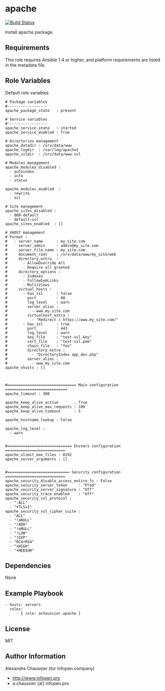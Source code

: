 apache
======

[![Build Status](https://travis-ci.org/infOpen/ansible-role-apache.svg?branch=master)](https://travis-ci.org/infOpen/ansible-role-apache)

Install apache package.

Requirements
------------

This role requires Ansible 1.4 or higher, and platform requirements are listed
in the metadata file.

Role Variables
--------------

Default role variables

    # Package variables
    #------------------
    apache_package_state   : present

    # Service variables
    #------------------
    apache_service_state   : started
    apache_service_enabled : True

    # Directories management
    apache_datadir : /srv/data/www
    apache_logdir  : /var/log/apache2
    apache_ssldir  : /srv/data/www-ssl

    # Modules management
    apache_modules_disabled :
      - autoindex
      - info
      - status

    apache_modules_enabled  :
      - rewrite
      - ssl

    # Site management
    apache_sites_disabled :
      - 000-default
      - default-ssl
    apache_sites_enabled  : []

    # VHOST management
    # Format :
    #   - server_name      : my_site.com
    #     server_admin     : admin@my_site.com
    #     server_file_name : my_site.com
    #     document_root    : /srv/data/www/my_site/web
    #     directory_extra  :
    #       - AllowOverride All
    #       - Require all granted
    #     directory_options :
    #       - Indexes
    #       - FollowSymLinks
    #       - MultiViews
    #     virtual_hosts :
    #       - has_ssl      : false
    #         port         : 80
    #         log_level    : warn
    #         server_alias :
    #           - www.my_site.com
    #         virtualhost_extra :
    #           - "Redirect / https://www.my_site.com/"
    #       - has_ssl      : true
    #         port         : 443
    #         log_level    : warn
    #         key_file     : "test-ssl.key"
    #         cert_file    : "test-ssl.pem"
    #         chain_file   : "foo"
    #         directory_extra :
    #           - "DirectoryIndex app_dev.php"
    #         server_alias :
    #           - www.my_site.com
    apache_vhosts : []



    #=============================== Main configuration ============================
    apache_timeout : 300

    apache_keep_alive_active       : True
    apache_keep_alive_max_requests : 100
    apache_keep_alive_timeout      : 5

    apache_hostname_lookup : False

    apache_log_level :
      - warn


    #============================= Envvars configuration ===========================
    apache_ulimit_max_files : 8192
    apache_server_arguments : []


    #============================ Security configuration ===========================
    apache_security_disable_access_entire_fs : False
    apache_security_server_token     : "Prod"
    apache_security_server_signature : "Off"
    apache_security_trace_enabled    : "Off"
    apache_security_ssl_protocol :
      - "-ALL"
      - "+TLSv1"
    apache_security_ssl_cipher_suite :
      - "ALL"
      - "!aNULL"
      - "!ADH"
      - "!eNULL"
      - "!LOW"
      - "!EXP"
      - "RC4+RSA"
      - "+HIGH"
      - "+MEDIUM"

Dependencies
------------

None

Example Playbook
----------------

    - hosts: servers
      roles:
         - { role: achaussier.apache }

License
-------

MIT

Author Information
------------------

Alexandre Chaussier (for Infopen company)
- http://www.infopen.pro
- a.chaussier [at] infopen.pro
